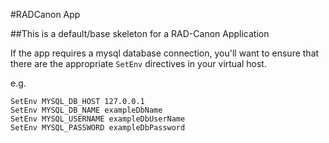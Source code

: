 #RADCanon App

##This is a default/base skeleton for a RAD-Canon Application

If the app requires a mysql database connection, you'll want to ensure that there are the appropriate `SetEnv` directives
in your virtual host.

e.g.

    SetEnv MYSQL_DB_HOST 127.0.0.1
    SetEnv MYSQL_DB_NAME exampleDbName
    SetEnv MYSQL_USERNAME exampleDbUserName
    SetEnv MYSQL_PASSWORD exampleDbPassword